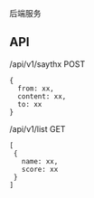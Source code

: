 后端服务

## API

/api/v1/saythx   POST 

```
{
  from: xx,
  content: xx,
  to: xx
}
```

/api/v1/list     GET

```
[
 {
   name: xx,
   score: xx
 }
]
```
